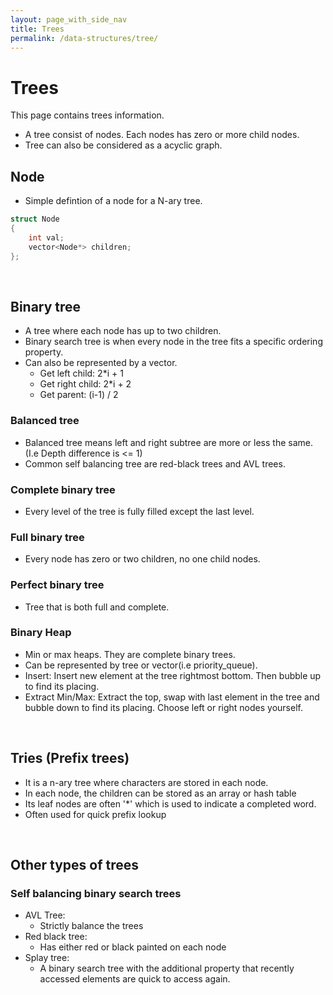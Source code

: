 ```yaml
---
layout: page_with_side_nav
title: Trees 
permalink: /data-structures/tree/
---
```


# Trees 
This page contains trees information. 
- A tree consist of nodes. Each nodes has zero or more child nodes.
- Tree can also be considered as a acyclic graph.

## Node
- Simple defintion of a node for a N-ary tree.
```c++
struct Node
{
    int val;
    vector<Node*> children;
};
```
<br>

## Binary tree
- A tree where each node has up to two children.
- Binary search tree is when every node in the tree fits a specific ordering property. 
- Can also be represented by a vector. 
  - Get left child: 2*i + 1
  - Get right child: 2*i + 2
  - Get parent: (i-1) / 2

### Balanced tree
- Balanced tree means left and right subtree are more or less the same. (I.e Depth difference is <= 1)
- Common self balancing tree are red-black trees and AVL trees.

### Complete binary tree
- Every level of the tree is fully filled except the last level.

### Full binary tree
- Every node has zero or two children, no one child nodes.

### Perfect binary tree
- Tree that is both full and complete.

### Binary Heap
- Min or max heaps. They are complete binary trees.
- Can be represented by tree or vector(i.e priority_queue).
- Insert: Insert new element at the tree rightmost bottom. Then bubble up to find its placing.
- Extract Min/Max: Extract the top, swap with last element in the tree and bubble down to find its placing. Choose left or right nodes yourself.

<br>

## Tries (Prefix trees)
- It is a n-ary tree where characters are stored in each node. 
- In each node, the children can be stored as an array or hash table
- Its leaf nodes are often '*' which is used to indicate a completed word.
- Often used for quick prefix lookup

<br>

## Other types of trees 
### Self balancing binary search trees
- AVL Tree:  
  - Strictly balance the trees
- Red black tree:
  - Has either red or black painted on each node
- Splay tree:
  - A binary search tree with the additional property that recently accessed elements are quick to access again. 


